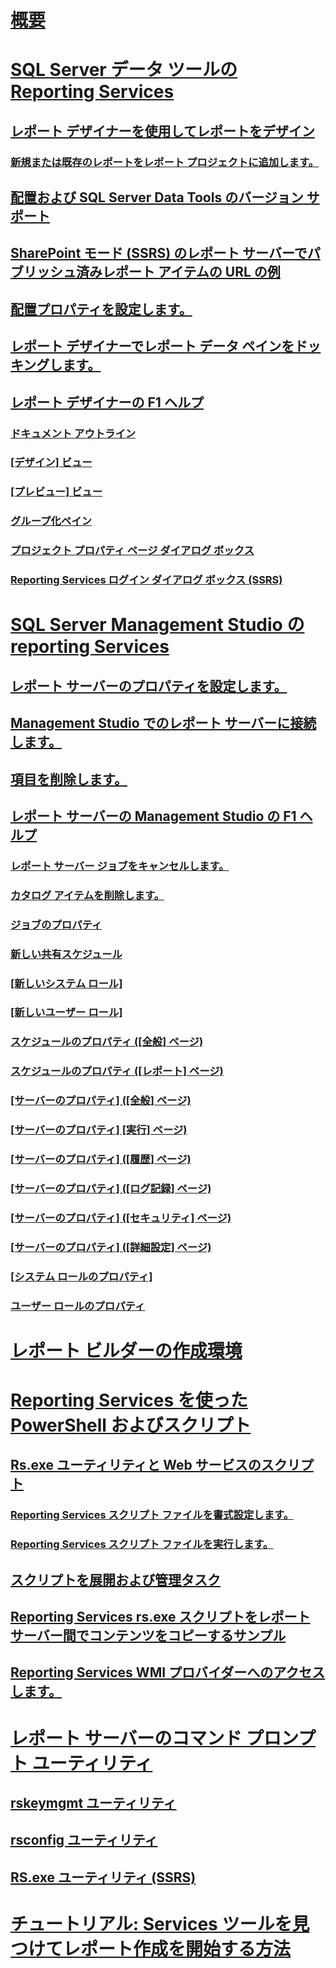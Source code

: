 # [概要](reporting-services-tools.md)  
# [SQL Server データ ツールの Reporting Services](reporting-services-in-sql-server-data-tools-ssdt.md)  
## [レポート デザイナーを使用してレポートをデザイン](design-reporting-services-paginated-reports-with-report-designer-ssrs.md)  
### [新規または既存のレポートをレポート プロジェクトに追加します。](add-a-new-or-existing-report-to-a-report-project-ssrs.md)  
## [配置および SQL Server Data Tools のバージョン サポート](deployment-and-version-support-in-sql-server-data-tools-ssrs.md)  
## [SharePoint モード (SSRS) のレポート サーバーでパブリッシュ済みレポート アイテムの URL の例](url-examples-for-items-on-a-report-server-sharepoint-mode.md)  
## [配置プロパティを設定します。](set-deployment-properties-reporting-services.md)  
## [レポート デザイナーでレポート データ ペインをドッキングします。](dock-the-report-data-pane-in-report-designer-ssrs.md)  
## [レポート デザイナーの F1 ヘルプ](report-designer-f1-help.md)  
### [ドキュメント アウトライン](document-outline.md)  
### [[デザイン] ビュー](design-view.md)  
### [[プレビュー] ビュー](preview-view.md)  
### [グループ化ペイン](grouping-pane.md)  
### [プロジェクト プロパティ ページ ダイアログ ボックス](project-property-pages-dialog-box.md)  
### [Reporting Services ログイン ダイアログ ボックス (SSRS)](reporting-services-login-dialog-box-ssrs.md)  
# [SQL Server Management Studio の reporting Services](reporting-services-in-sql-server-management-studio-ssrs.md)  
## [レポート サーバーのプロパティを設定します。](set-report-server-properties-management-studio.md)  
## [Management Studio でのレポート サーバーに接続します。](connect-to-a-report-server-in-management-studio.md)  
## [項目を削除します。](delete-an-item-management-studio.md)  
## [レポート サーバーの Management Studio の F1 ヘルプ](report-server-in-management-studio-f1-help.md)  
### [レポート サーバー ジョブをキャンセルします。](cancel-report-server-jobs-management-studio.md)  
### [カタログ アイテムを削除します。](delete-catalog-items-management-studio.md)  
### [ジョブのプロパティ](job-properties-management-studio.md)  
### [新しい共有スケジュール](new-shared-schedule-management-studio.md)  
### [[新しいシステム ロール]](new-system-role-management-studio.md)  
### [[新しいユーザー ロール]](new-user-role-management-studio.md)  
### [スケジュールのプロパティ ([全般] ページ)](schedule-properties-general-page.md)  
### [スケジュールのプロパティ ([レポート] ページ)](schedule-properties-reports-page.md)  
### [[サーバーのプロパティ] ([全般] ページ)](report-server-properties-general-page.md)  
### [[サーバーのプロパティ] [実行] ページ)](server-properties-execution-page.md)  
### [[サーバーのプロパティ] ([履歴] ページ)](server-properties-history-page.md)  
### [[サーバーのプロパティ] ([ログ記録] ページ)](server-properties-logging-page.md)  
### [[サーバーのプロパティ] ([セキュリティ] ページ)](server-properties-security-page-reporting-services.md)  
### [[サーバーのプロパティ] ([詳細設定] ページ)](server-properties-advanced-page-reporting-services.md)  
### [[システム ロールのプロパティ]](system-role-properties-management-studio.md)  
### [ユーザー ロールのプロパティ](user-role-properties-management-studio.md)  
# [レポート ビルダーの作成環境](report-builder-authoring-environment-ssrs.md)  
# [Reporting Services を使った PowerShell およびスクリプト](scripting-and-powershell-with-reporting-services.md)  
## [Rs.exe ユーティリティと Web サービスのスクリプト](script-with-the-rs-exe-utility-and-the-web-service.md)  
### [Reporting Services スクリプト ファイルを書式設定します。](format-a-reporting-services-script-file.md)  
### [Reporting Services スクリプト ファイルを実行します。](run-a-reporting-services-script-file.md)  
## [スクリプトを展開および管理タスク](script-deployment-and-administrative-tasks.md)  
## [Reporting Services rs.exe スクリプトをレポート サーバー間でコンテンツをコピーするサンプル](sample-reporting-services-rs-exe-script-to-copy-content-between-report-servers.md)  
## [Reporting Services WMI プロバイダーへのアクセスします。](access-the-reporting-services-wmi-provider.md)  
# [レポート サーバーのコマンド プロンプト ユーティリティ](report-server-command-prompt-utilities-ssrs.md)  
## [rskeymgmt ユーティリティ](rskeymgmt-utility-ssrs.md)  
## [rsconfig ユーティリティ](rsconfig-utility-ssrs.md)  
## [RS.exe ユーティリティ (SSRS)](rs-exe-utility-ssrs.md)  
# [チュートリアル: Services ツールを見つけてレポート作成を開始する方法](tutorial-how-to-locate-and-start-reporting-services-tools-ssrs.md)  
